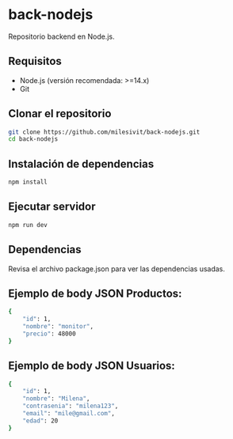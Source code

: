 # back-nodejs

Repositorio backend en Node.js.

## Requisitos

- Node.js (versión recomendada: >=14.x)
- Git

## Clonar el repositorio

```bash
git clone https://github.com/milesivit/back-nodejs.git
cd back-nodejs
```

## Instalación de dependencias

```bash
npm install
```

## Ejecutar servidor

```bash
npm run dev
```
## Dependencias

Revisa el archivo package.json para ver las dependencias usadas.

## Ejemplo de body JSON Productos:

```bash
{
    "id": 1,
    "nombre": "monitor",
    "precio": 48000
}
```
## Ejemplo de body JSON Usuarios:

```bash
{
    "id": 1,
    "nombre": "Milena",
    "contrasenia": "milena123",
    "email": "mile@gmail.com",
    "edad": 20
}
```
